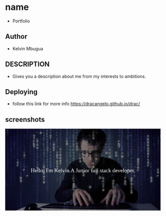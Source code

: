 # name
- Portfolio

## Author
- Kelvin Mbugua 

## DESCRIPTION
- Gives you a description about me from my interests to ambitions.

## Deploying
- follow this link for more info https://dracangelo.github.io/drac/

## screenshots 
<img src="images/cool.jpg" width=500px>